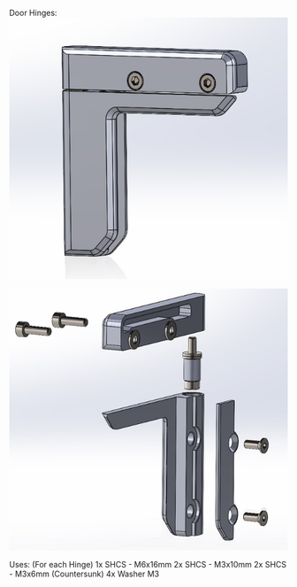 Door Hinges:<br>
![](https://github.com/S95Sedan/Voron-Stuff/blob/main/Exterior/Door%20Hinges/images/hinge_assembled.jpg)

![](https://github.com/S95Sedan/Voron-Stuff/blob/main/Exterior/Door%20Hinges/images/hinge_exploded.jpg)

Uses: (For each Hinge)
1x SHCS - M6x16mm
2x SHCS - M3x10mm 
2x SHCS - M3x6mm (Countersunk)
4x Washer M3

